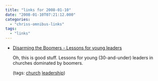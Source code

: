 ```yaml
---
title: "links for 2008-01-10"
date: "2008-01-10T07:21:12.000"
categories: 
  - "chriss-omnibus-links"
tags: 
  - "links"
---
```


- [Disarming the Boomers - Lessons for young leaders](http://blog.christianitytoday.com/outofur/archives/2008/01/disarming_the_b.html)
    
    Oh, this is good stuff. Lessons for young (30-and-under) leaders in churches dominated by boomers.
    
    (tags: [church](http://del.icio.us/hubbsc/church) [leadership](http://del.icio.us/hubbsc/leadership))
